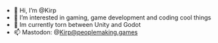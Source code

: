 - 👋 Hi, I’m @Kirp
- 👀 I’m interested in gaming, game development and coding cool things
- 🌱 Im currently torn between Unity and Godot
- 📫 Mastodon: @Kirp@peoplemaking.games

<!---
Kirp/Kirp is a ✨ special ✨ repository because its `README.md` (this file) appears on your GitHub profile.
You can click the Preview link to take a look at your changes.
--->
